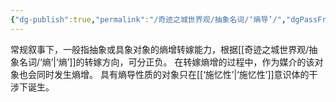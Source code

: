 ```yaml
---
{"dg-publish":true,"permalink":"/奇迹之城世界观/抽象名词/‘熵导’/","dgPassFrontmatter":true}
---
```


常规叙事下，一般指抽象或具象对象的熵增转嫁能力，根据[[奇迹之城世界观/抽象名词/‘熵’\|‘熵’]]的转嫁方向，可分正负。
在转嫁熵增的过程中，作为媒介的该对象也会同时发生熵增。
具有熵导性质的对象只在[[‘施忆性’\|‘施忆性’]]意识体的干涉下诞生。